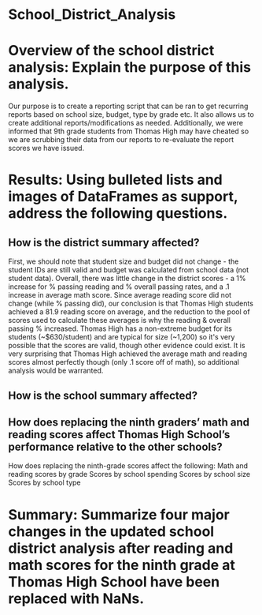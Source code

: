 # School_District_Analysis

# Overview of the school district analysis: Explain the purpose of this analysis.
Our purpose is to create a reporting script that can be ran to get recurring reports based on school size, budget, type by grade etc. It also allows us to create additional reports/modifications as needed. Additionally, we were informed that 9th grade students from Thomas High may have cheated so we are scrubbing their data from our reports to re-evaluate the report scores we have issued.

# Results: Using bulleted lists and images of DataFrames as support, address the following questions.

## How is the district summary affected?
First, we should note that student size and budget did not change - the student IDs are still valid and budget was calculated from school data (not student data). Overall, there was little change in the district scores - a 1% increase for % passing reading and % overall passing rates, and a .1 increase in average math score. Since average reading score did not change (while % passing did), our conclusion is that Thomas High students achieved a 81.9 reading score on average, and the reduction to the pool of scores used to calculate these averages is why the reading & overall passing % increased. 
Thomas High has a non-extreme budget for its students (~$630/student) and are typical for size (~1,200) so it's very possible that the scores are valid, though other evidence could exist. It is very surprising that Thomas High achieved the average math and reading scores almost perfectly though (only .1 score off of math), so additional analysis would be warranted.
## How is the school summary affected?
## How does replacing the ninth graders’ math and reading scores affect Thomas High School’s performance relative to the other schools?
How does replacing the ninth-grade scores affect the following:
Math and reading scores by grade
Scores by school spending
Scores by school size
Scores by school type
# Summary: Summarize four major changes in the updated school district analysis after reading and math scores for the ninth grade at Thomas High School have been replaced with NaNs.
